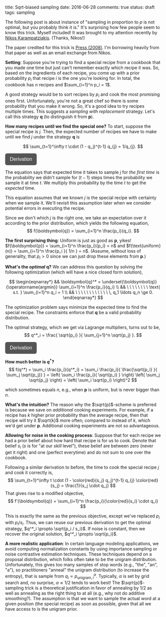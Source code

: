 title: Sqrt-biased sampling
date: 2016-06-28
comments: true
status: draft
tags: sampling

The following post is about instance of "sampling in proportion to $p$ is not
optimal, but you probably think it is." It's surprising how few people seem to
know this trick. Myself included! It was brought to my attention recently by
[Nikos Karampatziakis](http://lowrank.net/nikos/). (Thanks, Nikos!)

The paper credited for this trick is
[Press (2008)](http://www.pnas.org/content/106/6/1716.full.pdf). I'm borrowing
heavily from that paper as well as an email exchange from Nikos.

**Setting**: Suppose you're trying to find a special recipe from a cookbook that
  you made one time but just can't remember exactly which recipe it was. So,
  based on the ingredients of each recipe, you come up with a prior probability
  $p_i$ that recipe $i$ is the one you're looking for. In total, the cookbook
  has $n$ recipes and $\sum_{i=1}^n p_i = 1$.

A good strategy would be to sort recipes by $p_i$ and cook the most promising
ones first. Unfortunately, you're not a great chef so there is some probability
that you make it wrong. So, it's a good idea to try recipes multiple times. This
suggests a *sampling with replacement* strategy. Let's call this strategy
$\boldsymbol{q}$ (to distinguish it from $\boldsymbol{p}$).

**How many recipes until we find the special one?** To start, suppose the
special recipe is $j$. Then, the expected number of recipes we have to make
until we find $j$ under the strategy $\boldsymbol{q}$ is

$$
\sum_{t=1}^\infty t \cdot (1 - q_j)^{t-1} q_{j} = 1/q_{j}.
$$

<style>
.toggle-button {
    background-color: #555555;
    border: none;
    color: white;
    padding: 10px 15px;
    border-radius: 6px;
    text-align: center;
    text-decoration: none;
    display: inline-block;
    font-size: 16px;
    cursor: pointer;
}
.derivation {
  background-color: #f2f2f2;
  border: thin solid #ddd;
  padding: 10px;
  margin-bottom: 10px;
}
</style>

<script>
function toggle(x) { $(x).toggle(); }
</script>

<button onclick="toggle('#derivation')" class="toggle-button">Derivation</button>
<div id="derivation" style="display:none;" class="derivation">
**Derivation**:

We start with
$$
\sum_{t=1}^\infty t \cdot (1 - q_j)^{t-1} q_{j},
$$

Let $a = (1-q_j)$, to clean up notation.
$$
= q_{j} \sum_{t=1}^\infty t \cdot a^{t-1}
$$

Using the identity $\nabla_a [ a^t ] = t \cdot a^{t-1}$,
$$
= q_{j} \sum_{t=1}^\infty \nabla_a[ a^{t} ].
$$

Fishing the gradient out of the sum and tweaking summation index,
$$
= q_{j} \nabla_a\left[ \sum_{t=1}^\infty a^{t} \right]
= q_{j} \nabla_a\left[ -1 + \sum_{t=0}^\infty a^{t}\right]
$$

Plugin in the solution to the geometric series,
$$
= q_{j} \nabla_a\left[ -1 + \frac{1}{1-a} \right].
$$

Take the derivative, expanding $a$ and simplify,
$$
= q_{j} \frac{1}{(1-a)^2}
= \frac{1}{q_j}
$$

</div>


The equation says that expected time it takes to sample $j$ for *the first time*
is the probability we didn't sample for $(t-1)$ steps times the probability we
sample it at time $t$. We multiply this probability by the time $t$ to get the
*expected* time.

This equation assumes that we known $j$ is the special recipe with certainty
when we sample it. We'll revisit this assumption later when we consider
potential errors in executing the recipe.

Since we don't which $j$ is the right one, we take an expectation over it
according to the prior distribution, which yields the following equation,
$$
f(\boldsymbol{q}) = \sum_{i=1}^n \frac{p_i}{q_i}.
$$

**The first surprising thing**: Uniform is just as good as $\boldsymbol{p}$,
  yikes! $f(\boldsymbol{p}) = \sum_{i=1}^n \frac{p_i}{p_i} = n$ and
  $f(\text{uniform}(n)) = \sum_{i=1}^n \frac{p_i }{ 1/n } = n$. (Assume, without
  loss of generality, that $p_i > 0$ since we can just drop these elements from
  $\boldsymbol{p}$.)


**What's the *optimal* $\boldsymbol{q}$?** We can address this question by
solving the following optimization (which will have a nice closed form
solution),

$$
\begin{eqnarray*}
&& \boldsymbol{q}^* = \underset{\boldsymbol{q}}{\operatorname{argmin}} \sum_{i=1}^n \frac{p_i}{q_i} \\
&& \ \ \ \ \ \ \ \ \text{ s.t. } \sum_{i=1}^n q_i = 1 \\
&& \ \ \ \ \ \ \ \ \ \ \ \ \, q_1 \ldots q_n \ge 0.
\end{eqnarray*}
$$

The optimization problem says minimize the expected time to find the special
recipe. The constraints enforce that $\boldsymbol{q}$ be a valid probability
distribution.

The optimal strategy, which we get via Lagrange multipliers, turns out to be,
$$
q^*_i = \frac{ \sqrt{p_i} }{ \sum_{j=1}^n \sqrt{p_j} }.
$$


<button onclick="toggle('#Lagrange')" class="toggle-button">Derivation</button>
<div id="Lagrange" style="display:none;" class="derivation">
To solve this constrained optimization problem, we form the
Lagrangian,

$$\mathcal{L}(\boldsymbol{q}, \lambda) = \sum_{i=1}^n \frac{p_i}{q_i} - \lambda\cdot \left(1 - \sum_{i=1}^n q_i\right),$$

and solve for $\boldsymbol{q}$ and multiplier $\lambda$ such that partial
derivatives are all equal to zero. This gives us the following system of
nonlinear equations,

$$
\begin{eqnarray*}
&& \lambda - \frac{p_i}{q_i^2} = 0 \ \ \ \text{for } 1 \le i \le n \\
&& \lambda \cdot \left(1 - \sum_{i=1}^n q_i \right) = 0.
\end{eqnarray*}
$$

We see that $q_i = \pm \sqrt{\frac{p_i}{\lambda}}$ works for the first set of
equations, but since we need $q_i \ge 0$, we take the positive one. Solving for
$\lambda$ and plugging it in, we get a normalized distribution,

$$
q^*_i = \frac{ \sqrt{p_i} }{ \sum_{j=1}^n \sqrt{p_j} }.
$$

</div>


**How much better is $q^*$?**
$$
f(q^*) = \sum_i \frac{p_i}{q^*_i}
= \sum_i \frac{p_i}{ \frac{\sqrt{p_i} }{ \sum_j \sqrt{p_j}} }
= \left( \sum_i \frac{p_i}{ \sqrt{p_i} } \right) \left( \sum_j \sqrt{p_j} \right)
= \left( \sum_i \sqrt{p_i} \right)^2
$$

which sometimes equals $n$, e.g., when $\boldsymbol{p}$ is uniform, but is never
bigger than $n$.

**What's the intuition?** The reason why the $\sqrt{p}$-scheme is preferred is
because we save on *additional* cooking experiments. For example, if a recipe
has $k$ higher prior probability than the average recipe, then that recipe will
try it $\sqrt{k}$ more often; compared to instead of $k$, which we'd get under
$\boldsymbol{p}$. Additional cooking experiments are not so advantageous.

**Allowing for noise in the cooking process**: Suppose that for each recipe we
  had a prior belief about how hard that recipe is for us to cook. Denote that
  belief $s_i$ ($s$ is for "at our *skill* level"), these belief are between
  zero (never get it right) and one (perfect everytime) and do not sum to one
  over the cookbook.

Following a similar derivation to before, the time to cook the special recipe
$j$ and cook it correctly is,
$$
\sum_{t=1}^\infty t \cdot (1 - \color{red}{s_j} q_j)^{t-1} q_{j} \color{red}{s_j} = \frac{1}{s_j \cdot q_j}
$$
That gives rise to a modified objective,
$$
f'(\boldsymbol{q}) = \sum_{i=1}^n \frac{p_i}{\color{red}{s_i} \cdot q_i}
$$

This is exactly the same as the previous objective, except we've replaced $p_i$
with $p_i/s_i$. Thus, we can reuse our previous derivation to get the optimal
strategy, $q^*_i \propto \sqrt{p_i / s_i}$. If noise is constant, then we
recover the original solution, $q^*_i \propto \sqrt{p_i}$.

**A more realistic application**: In certain language modeling applications, we
  avoid computing normalization constants by using importance sampling or noise
  contrastive estimation techniques. These techniques depend on a proposal
  distribution, which folks often take to be the unigram
  distribution. Unfortunately, this gives too many samples of stop words (e.g.,
  "the", "an", "a"), so practitioners "anneal" the unigram distribution (to
  increase the entropy), that is sample from $q_i \propto
  p_{\text{unigram},i}^\alpha$. Typically, $\alpha$ is set by grid search and,
  no surprise, $\alpha \approx 1/2$ tends to work best! The $\sqrt{p}$-sampling
  trick is a theoretical justification in favor of annealing by $1/2$ as well as
  annealing as the right thing to at all (e.g., why not do additive
  smoothing?). The assumption is that we want to sample the actual word at a
  given position (the special recipe) as soon as possible, given that all we
  have access to is the unigram prior.
